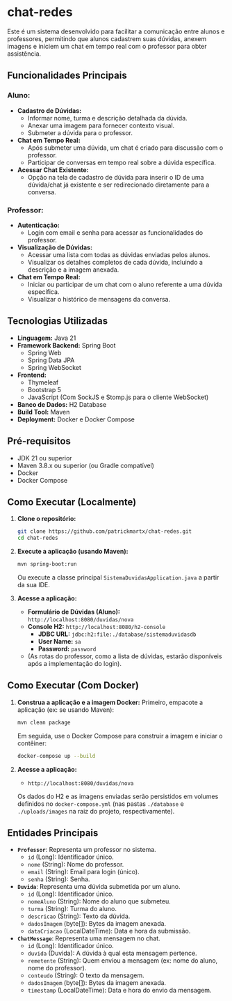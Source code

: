 # chat-redes

Este é um sistema desenvolvido para facilitar a comunicação entre alunos e professores, permitindo que alunos cadastrem suas dúvidas, anexem imagens e iniciem um chat em tempo real com o professor para obter assistência.

## Funcionalidades Principais

### Aluno:
* **Cadastro de Dúvidas:**
    * Informar nome, turma e descrição detalhada da dúvida.
    * Anexar uma imagem para fornecer contexto visual.
    * Submeter a dúvida para o professor.
* **Chat em Tempo Real:**
    * Após submeter uma dúvida, um chat é criado para discussão com o professor.
    * Participar de conversas em tempo real sobre a dúvida específica.
* **Acessar Chat Existente:**
    * Opção na tela de cadastro de dúvida para inserir o ID de uma dúvida/chat já existente e ser redirecionado diretamente para a conversa.

### Professor:
* **Autenticação:**
    * Login com email e senha para acessar as funcionalidades do professor.
* **Visualização de Dúvidas:**
    * Acessar uma lista com todas as dúvidas enviadas pelos alunos.
    * Visualizar os detalhes completos de cada dúvida, incluindo a descrição e a imagem anexada.
* **Chat em Tempo Real:**
    * Iniciar ou participar de um chat com o aluno referente a uma dúvida específica.
    * Visualizar o histórico de mensagens da conversa.

## Tecnologias Utilizadas

* **Linguagem:** Java 21
* **Framework Backend:** Spring Boot
    * Spring Web
    * Spring Data JPA
    * Spring WebSocket
* **Frontend:**
    * Thymeleaf
    * Bootstrap 5
    * JavaScript (Com SockJS e Stomp.js para o cliente WebSocket)
* **Banco de Dados:** H2 Database
* **Build Tool:** Maven
* **Deployment:** Docker e Docker Compose

## Pré-requisitos

* JDK 21 ou superior
* Maven 3.8.x ou superior (ou Gradle compatível)
* Docker
* Docker Compose

## Como Executar (Localmente)

1.  **Clone o repositório:**

    ```bash
    git clone https://github.com/patrickmartx/chat-redes.git
    cd chat-redes
    ```

2.  **Execute a aplicação (usando Maven):**
    ```bash
    mvn spring-boot:run
    ```
    Ou execute a classe principal `SistemaDuvidasApplication.java` a partir da sua IDE.

3.  **Acesse a aplicação:**
    * **Formulário de Dúvidas (Aluno):** `http://localhost:8080/duvidas/nova`
    * **Console H2:** `http://localhost:8080/h2-console`
        * **JDBC URL:** `jdbc:h2:file:./database/sistemaduvidasdb`
        * **User Name:** `sa`
        * **Password:** `password`
    * (As rotas do professor, como a lista de dúvidas, estarão disponíveis após a implementação do login).

## Como Executar (Com Docker)

1.  **Construa a aplicação e a imagem Docker:**
    Primeiro, empacote a aplicação (ex: se usando Maven):
    ```bash
    mvn clean package
    ```
    Em seguida, use o Docker Compose para construir a imagem e iniciar o contêiner:
    ```bash
    docker-compose up --build
    ```

2.  **Acesse a aplicação:**
    * `http://localhost:8080/duvidas/nova`

    Os dados do H2 e as imagens enviadas serão persistidos em volumes definidos no `docker-compose.yml` (nas pastas `./database` e `./uploads/images` na raiz do projeto, respectivamente).

## Entidades Principais

* **`Professor`**: Representa um professor no sistema.
    * `id` (Long): Identificador único.
    * `nome` (String): Nome do professor.
    * `email` (String): Email para login (único).
    * `senha` (String): Senha.
* **`Duvida`**: Representa uma dúvida submetida por um aluno.
    * `id` (Long): Identificador único.
    * `nomeAluno` (String): Nome do aluno que submeteu.
    * `turma` (String): Turma do aluno.
    * `descricao` (String): Texto da dúvida.
    * `dadosImagem` (byte[]): Bytes da imagem anexada.
    * `dataCriacao` (LocalDateTime): Data e hora da submissão.
* **`ChatMessage`**: Representa uma mensagem no chat.
    * `id` (Long): Identificador único.
    * `duvida` (Duvida): A dúvida à qual esta mensagem pertence.
    * `remetente` (String): Quem enviou a mensagem (ex: nome do aluno, nome do professor).
    * `conteudo` (String): O texto da mensagem.
    * `dadosImagem` (byte[]): Bytes da imagem anexada.
    * `timestamp` (LocalDateTime): Data e hora do envio da mensagem.
